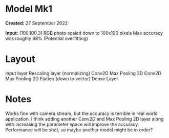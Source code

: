 # Model Mk1

**Created:** 27 September 2022

**Input:** (100,100,3) RGB photo scaled down to 100x100 pixels
Max accuracy was roughly 98% (Potential overfitting)

# Layout

Input layer
Rescaling layer (normalizing)
Conv2D
Max Pooling 2D 
Conv2D
Max Pooling 2D
Flatten (down to vector)
Dense Layer

# Notes

Works fine with camera stream, but the accuracy is terrible in real world application. I think adding another Conv2D and Max Pooling 2D layer along with increasing the parameter space will improve the accuracy. Performance will be shot, so maybe another model might be in order?